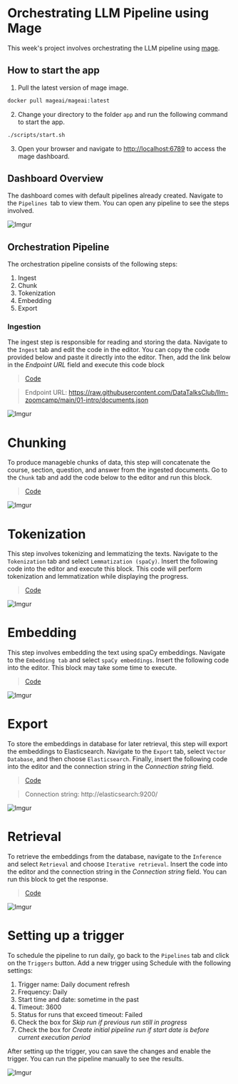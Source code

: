 # Orchestrating LLM Pipeline using Mage

This week's project involves orchestrating the LLM pipeline using [mage](https://github.com/mage-ai/mage-ai).

## How to start the app

1. Pull the latest version of mage image.

```bash
docker pull mageai/mageai:latest
```

2. Change your directory to the folder `app` and run the following command to start the app.

```bash
./scripts/start.sh
```

3. Open your browser and navigate to [http://localhost:6789](http://localhost:6789) to access the mage dashboard.

## Dashboard Overview

The dashboard comes with default pipelines already created. Navigate to the `Pipelines `tab to view them. You can open any pipeline to see the steps involved.

![Imgur](https://imgur.com/6IR2XEq.jpeg)

## Orchestration Pipeline

The orchestration pipeline consists of the following steps:
1. Ingest
2. Chunk
3. Tokenization
4. Embedding
5. Export

### Ingestion
The ingest step is responsible for reading and storing the data. Navigate to the `Ingest` tab and edit the code in the editor. You can copy the code provided below and paste it directly into the editor. Then, add the link below in the *Endpoint URL* field and execute this code block

> [Code](scripts/ingest.py)

> Endpoint URL: https://raw.githubusercontent.com/DataTalksClub/llm-zoomcamp/main/01-intro/documents.json

![Imgur](https://imgur.com/gm717Hr.jpg)

# Chunking
To produce manageble chunks of data, this step will concatenate the course, section, question, and answer from the ingested documents. Go to the `Chunk` tab and add the code below to the editor and run this block.

> [Code](scripts/chunk.py)

![Imgur](https://imgur.com/Tv5dP5u.jpg)


# Tokenization
This step involves tokenizing and lemmatizing the texts. Navigate to the `Tokenization` tab and select `Lemmatization (spaCy)`. Insert the following code into the editor and execute this block. This code will perform tokenization and lemmatization while displaying the progress.

> [Code](scripts/tokenize.py)

![Imgur](https://imgur.com/a64J1bV.jpg)

# Embedding
This step involves embedding the text using spaCy embeddings. Navigate to the `Embedding tab` and select `spaCy embeddings`. Insert the following code into the editor. This block may take some time to execute.

> [Code](scripts/embed.py)

![Imgur](https://imgur.com/5ODFh5M.jpg)

# Export
To store the embeddings in database for later retrieval, this step will export the embeddings to Elasticsearch. Navigate to the `Export` tab, select `Vector Database`, and then choose `Elasticsearch`. Finally, insert the following code into the editor and the connection string in the *Connection string* field.

> [Code](scripts/export.py)

> Connection string: http://elasticsearch:9200/

![Imgur](https://imgur.com/5ODFh5M.jpg)

# Retrieval
To retrieve the embeddings from the database, navigate to the `Inference` and select `Retrieval` and choose `Iterative retrieval`. Insert the code into the editor and the connection string in the *Connection string* field. You can run this block to get the response.

> [Code](scripts/retrieve.py)

![Imgur](https://imgur.com/S6gYBrE.jpg)

# Setting up a trigger
To schedule the pipeline to run daily, go back to the `Pipelines` tab and click on the `Triggers` button. Add a new trigger using Schedule with the following settings:

1. Trigger name: Daily document refresh
2. Frequency: Daily
3. Start time and date: sometime in the past
4. Timeout: 3600
5. Status for runs that exceed timeout: Failed
6. Check the box for *Skip run if previous run still in progress*
7. Check the box for *Create initial pipeline run if start date is before current execution period*

After setting up the trigger, you can save the changes and enable the trigger. You can run the pipeline manually to see the results.

![Imgur](https://imgur.com/tUDdWLe.jpg)
